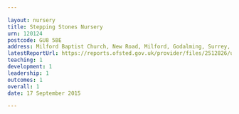 ```yaml
---

layout: nursery
title: Stepping Stones Nursery
urn: 120124
postcode: GU8 5BE
address: Milford Baptist Church, New Road, Milford, Godalming, Surrey, GU8 5BE
latestReportUrl: https://reports.ofsted.gov.uk/provider/files/2512826/urn/120124.pdf
teaching: 1
development: 1
leadership: 1
outcomes: 1
overall: 1
date: 17 September 2015

---
```

